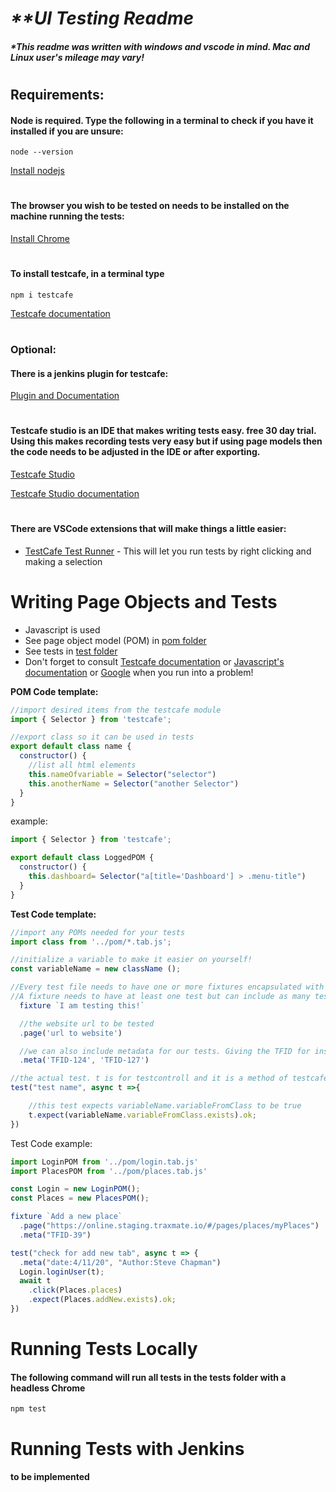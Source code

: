 # _**UI Testing Readme_
##### *This readme was written with windows and vscode in mind. Mac and Linux user's mileage may vary!
#
## **Requirements:**
#### Node is required. Type the following in a terminal to check if you have it installed if you are unsure:

```
node --version
```

[Install nodejs](https://nodejs.org/en/download/)
#
#
#### The browser you wish to be tested on needs to be installed on the machine running the tests:
[Install Chrome](https://www.google.com/chrome/)
#
#
#### To install testcafe, in a terminal type

```
npm i testcafe
```
[Testcafe documentation](https://devexpress.github.io/testcafe/documentation/getting-started/)
#
#
### Optional:
#### There is a jenkins plugin for testcafe:
[Plugin and Documentation](https://devexpress.github.io/testcafe/media/team-blog/introducing-the-testcafe-jenkins-plugin.html)
#
#
#### Testcafe studio is an IDE that makes writing tests easy. free 30 day trial. Using this   makes recording tests very easy but if using page models then the code needs to be adjusted in the IDE or after exporting.
[Testcafe Studio](https://www.devexpress.com/products/testcafestudio/#)

[Testcafe Studio documentation](https://docs.devexpress.com/TestCafeStudio/400157/testcafe-studio)
#
#
#### There are VSCode extensions that will make things a little easier:
* [TestCafe Test Runner](https://marketplace.visualstudio.com/items?itemName=romanresh.testcafe-test-runner) - This will let you run tests by right clicking and making a selection
#
#
#
# Writing Page Objects and Tests
* Javascript is used
* See page object model (POM) in [pom folder ](../pom/)
* See tests in [test folder](./tests)
* Don't forget to consult [Testcafe documentation](https://devexpress.github.io/testcafe/documentation/guides/) or [Javascript's documentation](https://developer.mozilla.org/en-US/docs/Web/JavaScript) or [Google](https://google.com) when you run into a problem!
  
**POM Code template:**
```js
//import desired items from the testcafe module
import { Selector } from 'testcafe';

//export class so it can be used in tests
export default class name {
  constructor() {
    //list all html elements  
    this.nameOfvariable = Selector("selector")
    this.anotherName = Selector("another Selector")
  }
}
```
example:
```js
import { Selector } from 'testcafe';

export default class LoggedPOM {
  constructor() {
    this.dashboard= Selector("a[title='Dashboard'] > .menu-title")   
  }
}
```
**Test Code template:**
```js
//import any POMs needed for your tests
import class from '../pom/*.tab.js';

//initialize a variable to make it easier on yourself!
const variableName = new className ();

//Every test file needs to have one or more fixtures encapsulated with backticks. 
//A fixture needs to have at least one test but can include as many tests as desired.
  fixture `I am testing this!`

  //the website url to be tested
  .page('url to website')

  //we can also include metadata for our tests. Giving the TFID for instance. We can later run tests just by specifying the meta data!
  .meta('TFID-124', 'TFID-127')

//the actual test. t is for testcontroll and it is a method of testcafe that allows interaction.
test("test name", async t =>{

    //this test expects variableName.variableFromClass to be true
    t.expect(variableName.variableFromClass.exists).ok;
})
```
Test Code example:  
```js
import LoginPOM from '../pom/login.tab.js'
import PlacesPOM from '../pom/places.tab.js'

const Login = new LoginPOM();
const Places = new PlacesPOM();

fixture `Add a new place`
  .page("https://online.staging.traxmate.io/#/pages/places/myPlaces")
  .meta("TFID-39")

test("check for add new tab", async t => {
  .meta("date:4/11/20", "Author:Steve Chapman")
  Login.loginUser(t);
  await t
    .click(Places.places)
    .expect(Places.addNew.exists).ok;
})
```
#
#
#
# Running Tests Locally
#### The following command will run all tests in the tests folder with a headless Chrome
```
npm test

```
#
####
# Running Tests with Jenkins
#### to be implemented


